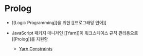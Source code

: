 # Prolog

- [[Logic Programming]]을 위한 [[프로그래밍 언어]]

- JavaScript 패키지 매니저인 [[Yarn]]이 워크스페이스 규칙 관리용으로 [[Prolog]]를 지원함
  - [Yarn Constraints](https://yarnpkg.com/features/constraints)
